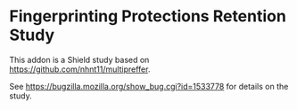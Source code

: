# Fingerprinting Protections Retention Study

This addon is a Shield study based on https://github.com/nhnt11/multipreffer.

See https://bugzilla.mozilla.org/show_bug.cgi?id=1533778 for details on the study.
